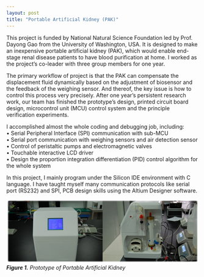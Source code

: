 ```yaml
---
layout: post
title: "Portable Artificial Kidney (PAK)" 
---
```


This project is funded by National Natural Science Foundation led by Prof. Dayong Gao from the University of Washington, USA. 
It is designed to make an inexpensive portable artificial kidney (PAK), which would enable end-stage renal disease patients to 
have blood purification at home. I worked as the project’s co-leader with three group members for one year.  

The primary workflow of project is that the PAK can compensate the displacement fluid dynamically based on the adjustment of biosensor 
and the feedback of the weighing sensor. And thereof, the key issue is how to control this process very precisely. 
After one year’s persistent research work, our team has finished the prototype’s design, printed circuit board design, 
microcontrol unit (MCU) control system and the principle verification experiments.  

I accomplished almost the whole coding and debugging job, including:  
•	Serial Peripheral Interface (SPI) communication with sub-MCU  
•	Serial port communication with weighing sensors and air detection sensor  
•	Control of peristaltic pumps and electromagnetic valves  
•	Touchable interactive LCD driver  
•	Design the proportion integration differentiation (PID) control algorithm for the whole system  

In this project, I mainly program under the Silicon IDE environment with C language. 
I have taught myself many communication protocols like serial port (RS232) and SPI, PCB design skills using the Altium Designer software.

![](/images/20140701/pak.png)
***Figure 1.** Prototype of Portable Artificial Kidney*
